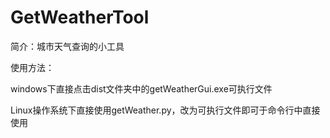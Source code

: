 # GetWeatherTool
简介：城市天气查询的小工具

使用方法：

windows下直接点击dist文件夹中的getWeatherGui.exe可执行文件

Linux操作系统下直接使用getWeather.py，改为可执行文件即可于命令行中直接使用

